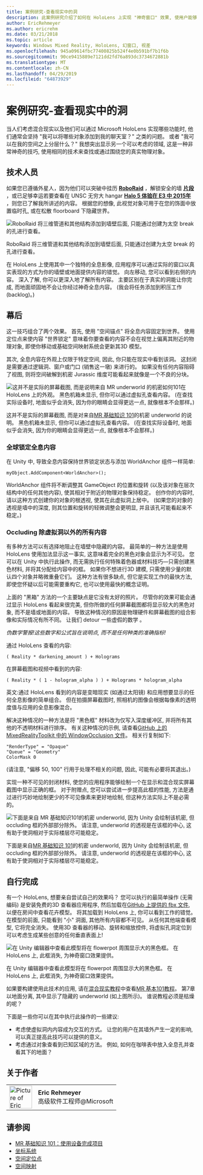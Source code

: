 ```yaml
---
title: 案例研究-查看现实中的洞
description: 此案例研究介绍了如何在 HoloLens 上实现 "神奇窗口" 效果, 使用户能够在其实际环境中的墙壁后面、在地面下和虚拟空缺之间进行观看。
author: EricRehmeyer
ms.author: ericrehm
ms.date: 03/21/2018
ms.topic: article
keywords: Windows Mixed Reality, HoloLens, 幻窗口, 视差
ms.openlocfilehash: 945a09614fbc77400825b524f4e0b591bf7b1f6b
ms.sourcegitcommit: 90ce9415889e7121dd2fd76a893dc3734672881b
ms.translationtype: MT
ms.contentlocale: zh-CN
ms.lasthandoff: 04/29/2019
ms.locfileid: "64873929"
---
```

# <a name="case-study---looking-through-holes-in-your-reality"></a>案例研究-查看现实中的洞

当人们考虑混合现实以及他们可以通过 Microsoft HoloLens 实现哪些功能时, 他们通常会坚持 "我可以将哪些对象添加到我的聊天室？" 之类的问题。 或者 "我可以在我的空间之上分层什么？" 我想突出显示另一个可以考虑的领域, 这是一种非常神奇的技巧, 使用相同的技术来查找或通过围绕您的真实物理对象。

## <a name="the-tech"></a>技术人员

如果您已遵循外星人，因为他们可以突破中挂历 **[RoboRaid](https://www.youtube.com/watch?v=Hf9qkURqtbM)** ，解锁安全的墙 **[片段](case-study-creating-an-immersive-experience-in-fragments.md)** ，或已足够幸运若要查看在 UNSC 无穷大 hangar **[Halo 5 体验在 E3 中 2015年](https://www.youtube.com/watch?v=QDw5QjDtFy8)** ，则您已了解我所讲述的内容。 根据您的想像, 此视觉对象可用于在您的饰面中放置临时孔, 或在松散 floorboard 下隐藏世界。

![RoboRaid 将三维管道和其他结构添加到墙壁后面, 只能通过创建为太空 break 的孔进行查看。](images/roboraid-640px.png)

RoboRaid 将三维管道和其他结构添加到墙壁后面, 只能通过创建为太空 break 的孔进行查看。

在 HoloLens 上使用其中一个独特的全息影像, 应用程序可以通过实际的窗口以真实表现的方式为你的墙壁或地面提供内容的错觉。 向左移动, 您可以看到右侧的内容。 深入了解, 你可以更深入地了解所有内容。 主要区别在于真实的洞能让你完成, 而地面顽固地不会让你经过神奇全息内容。 (我会将任务添加到积压工作 (backlog)。)

## <a name="behind-the-scenes"></a>幕后

这一技巧组合了两个效果。 首先, 使用 "空间锚点" 将全息内容固定到世界。 使用定位点来使内容 "世界锁定" 意味着你要查看的内容不会在视觉上偏离其附近的物理对象, 即使你移动或基础空间映射系统会更新其3D 模型。

其次, 全息内容在外观上仅限于特定空间, 因此, 你只能在现实中看到该洞。 这封闭是需要通过逻辑洞、窗户或门口 (销售这一墩) 来进行的。 如果没有任何内容阻碍了视图, 则将空间破解到机密 Jurassic 维度可能看起来就像是一个不良的分块。

![这并不是实际的屏幕截图, 而是说明来自 MR underworld 的机密如何101在 HoloLens 上的外观。 黑色机箱未显示, 但你可以通过虚拟孔查看内容。 (在查找实际设备时, 地面似乎会消失, 因为你的眼睛会显得更远一点, 就像根本不会那样。)](images/origamiholecomposited-640px.png)

这并不是实际的屏幕截图, 而是对来自[MR 基础知识 101](holograms-101.md)的机密 underworld 的说明。 黑色机箱未显示, 但你可以通过虚拟孔查看内容。 (在查找实际设备时, 地面似乎会消失, 因为你的眼睛会显得更远一点, 就像根本不会那样。)

### <a name="world-locking-holographic-content"></a>全球锁定全息内容

在 Unity 中, 导致全息内容保持世界锁定状态与添加 WorldAnchor 组件一样简单:

```
myObject.AddComponent<WorldAnchor>();
```

WorldAnchor 组件将不断调整其 GameObject 的位置和旋转 (以及该对象在层次结构中的任何其他内容), 使其相对于附近的物理对象保持稳定。 创作你的内容时, 请以这种方式创建你的对象的根透视, 使其在此虚拟洞上居中。 (如果您的对象的透视是墙中的深度, 则其位置和旋转的轻微调整会更明显, 并且该孔可能看起来不稳定。)

### <a name="occluding-everything-but-the-virtual-hole"></a>Occluding 除虚拟洞以外的所有内容

有多种方法可以有选择地阻止在墙壁中隐藏的内容。 最简单的一种方法是使用 HoloLens 使用加法显示这一事实, 这意味着完全的黑色对象会显示为不可见。 您可以在 Unity 中执行此操作, 而无需执行任何特殊着色器或材料技巧—只需创建黑色材料, 并将其分配给内容中的框。 如果你不想进行3D 建模, 只需使用少量的默认四个对象并略微重叠它们。 这种方法有很多缺点, 但它是实现工作的最快方法, 即使您怀疑以后可能需要重构它, 也可以使用最快的概念证明。

上面的 "黑箱" 方法的一个主要缺点是它没有太好的照片。 尽管你的效果可能会通过显示 HoloLens 看起来很完美, 但你所做的任何屏幕截图都将显示较大的黑色对象, 而不是墙或地面的内容。 导致这种情况的原因是物理硬件和屏幕截图的组合影像和实际情况有所不同。 让我们 detour 一些虚假的数学 。

*伪数学警报!这些数字和公式旨在说明点, 而不是任何种类的准确指标!*

通过 HoloLens 查看的内容:

```
( Reality * darkening_amount ) + Holograms
```

在屏幕截图和视频中看到的内容:

```
( Reality * ( 1 - hologram_alpha ) ) + Holograms * hologram_alpha
```

英文:通过 HoloLens 看到的内容是变暗现实 (如通过太阳镜) 和应用想要显示的任何全息影像的简单组合。 但在拍摄屏幕截图时, 照相机的图像会根据每像素的透明度值与应用的全息影像混合。

解决这种情况的一种方法是将 "黑色框" 材料改为仅写入深度缓冲区, 并将所有其他的不透明材料进行排序。 有关这种情况的示例, 请查看[GitHub 上的 MixedRealityToolkit 中的 WindowOcclusion 文件](https://github.com/Microsoft/MixedRealityToolkit-Unity/blob/htk_release/Assets/HoloToolkit/Common/Shaders/WindowOcclusion.shader)。 相关行复制如下:

```
"RenderType" = "Opaque"
"Queue" = "Geometry"
ColorMask 0
```

(请注意, "偏移 50, 100" 行用于处理不相关的问题, 因此, 可能有必要将其退出。)

实现一种不可见的封闭材料, 使您的应用程序能够绘制一个在显示和混合现实屏幕截图中显示正确的框。 对于附赠点, 您可以尝试进一步提高此框的性能, 方法是通过进行巧妙地绘制更少的不可见像素来更好地绘制, 但这种方法实际上不是必需的。

![下面是来自 MR 基础知识101的机密 underworld, 因为 Unity 会绘制该机密, 但 occluding 框的外部部分除外。 请注意, underworld 的透视是在该框的中心, 这有助于使洞相对于实际楼层尽可能稳定。](images/underworld-occluded-640px.png)

下面是来自[MR 基础知识 101](holograms-101.md)的机密 underworld, 因为 Unity 会绘制该机密, 但 occluding 框的外部部分除外。 请注意, underworld 的透视是在该框的中心, 这有助于使洞相对于实际楼层尽可能稳定。

## <a name="do-it-yourself"></a>自行完成

有一个 HoloLens, 想要亲自尝试自己的效果吗？ 您可以执行的最简单操作 (无需编码) 是安装免费的3D 查看器应用程序, 然后加载在[GitHub 上提供的 fbx 文件](https://github.com/Microsoft/HolographicAcademy/tree/CaseStudy-MagicWindow/MagicWindow), 以便在房间中查看花卉模型。 将其加载到 HoloLens 上, 你可以看到工作的错觉。 在模型的前面, 只能看到 "小" 洞面, 其他所有内容都不可见。 从任何其他端查看模型, 它将完全消失。 使用3D 查看器的移动、旋转和缩放控件, 将虚拟孔洞定位到可以考虑生成某些创意的任何垂直表面上!

![在 Unity 编辑器中查看此模型将在 flowerpot 周围显示大的黑色框。 在 HoloLens 上, 此框消失, 为神奇窗口效果提供。](images/magicwindowflowerpotineditor.png)

在 Unity 编辑器中查看此模型将在 flowerpot 周围显示大的黑色框。 在 HoloLens 上, 此框消失, 为神奇窗口效果提供。

如果要构建使用此技术的应用, 请在[混合现实教程](tutorials.md)中查看[MR 基本101教程](holograms-101.md)。 第7章以地面分离, 其中显示了隐藏的 underworld (如上图所示)。 谁说教程必须是枯燥的呢？

下面是一些你可以在其中执行此操作的一些建议:
* 考虑使虚拟洞内内容成为交互的方式。 让您的用户在其墙外产生一定的影响, 可以真正提高此技巧可以提供的意义。
* 考虑通过对象查看到已知区域的方法。 例如, 如何在咖啡表中放入全息孔并查看其下的地面？

## <a name="about-the-author"></a>关于作者

<table style="border-collapse:collapse">
<tr>
<td style="border-style: none" width="60px"><img alt="Picture of Eric Rehmeyer" width="60" height="60" src="images/genericusertile.jpg"></td>
<td style="border-style: none"><b>Eric Rehmeyer</b><br>高级软件工程师@Microsoft</td>
</tr>
</table>

## <a name="see-also"></a>请参阅
* [MR 基础知识 101：使用设备完成项目](holograms-101.md)
* [坐标系统](coordinate-systems.md)
* [空间定位点](spatial-anchors.md)
* [空间映射](spatial-mapping.md)

